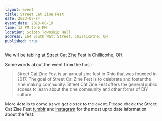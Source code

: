 ```yaml
---
layout: event
title: Street Cat Zine Fest
date: 2023-07-24
event_date: 2023-08-19
time: 12 PM to 6 PM
location: Scioto Township Hall
address: 164 South Watt Street, Chillicothe, OH
published: true
---
```


We will be tabling at [Street Cat Zine Fest](https://streetcatzinefest.org/) in Chillicothe, OH.

Some words about the event from the host:

> Street Cat Zine Fest is an annual zine fest in Ohio that was founded in 2017.
> The goal of Street Cat Zine Fest is to celebrate and foster the zine making community. Street Cat Zine Fest offers the general public access to learn about the zine community and other forms of DIY culture.

<!--more-->

More details to come as we get closer to the event. Please check the Street Cat Zine Fest [tumblr](https://streetcatzinefest.org/) and [instagram](https://www.instagram.com/strtcatzinefest/) for the most up to date information about the fest.
